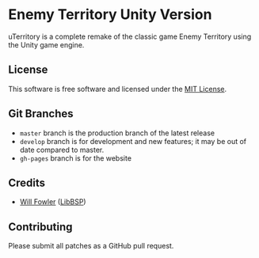 # Enemy Territory Unity Version

uTerritory is a complete remake of the classic game Enemy Territory using the Unity game engine.

## License

This software is free software and licensed under the [MIT License](https://github.com/bsimser/uterritory/blob/master/LICENSE). 

## Git Branches

* `master` branch is the production branch of the latest release
* `develop` branch is for development and new features; it may be out of date compared to master.
* `gh-pages` branch is for the website

## Credits

* [Will Fowler](https://github.com/wfowler1) ([LibBSP](https://github.com/wfowler1/LibBSP))

## Contributing

Please submit all patches as a GitHub pull request.
